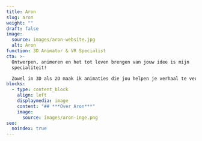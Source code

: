 ```yaml
---
title: Aron
slug: aron
weight: ""
draft: false
image:
  source: images/aron-website.jpg
  alt: Aron
function: 3D Animator & VR Specialist
cta: >-
  Ontwerpen, animeren en het tot leven brengen van jouw idee is mijn
  specialiteit! 

  Zowel in 3D als 2D maak ik animaties die jou helpen je verhaal te vertellen.
blocks:
  - type: content_block
    align: left
    displaymedia: image
    content: "## ***Over Aron***"
    image:
      source: images/aron-inge.png
seo:
  noindex: true
---
```

